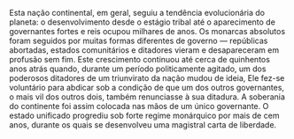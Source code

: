 ﻿Esta nação continental, em geral, seguiu a tendência evolucionária do planeta: o desenvolvimento desde o estágio tribal até o aparecimento de governantes fortes e reis ocupou milhares de anos. Os monarcas absolutos foram seguidos por muitas formas diferentes de governo — repúblicas abortadas, estados comunitários e ditadores vieram e desapareceram em profusão sem fim. Este crescimento continuou até cerca de quinhentos anos atrás quando, durante um período politicamente agitado, um dos poderosos ditadores de um triunvirato da nação mudou de ideia, Ele fez-se voluntário para abdicar sob a condição de que um dos outros governantes, o mais vil dos outros dois, também renunciasse à sua ditadura. A soberania do continente foi assim colocada nas mãos de um único governante. O estado unificado progrediu sob forte regime monárquico por mais de cem anos, durante os quais se desenvolveu uma magistral carta de liberdade.